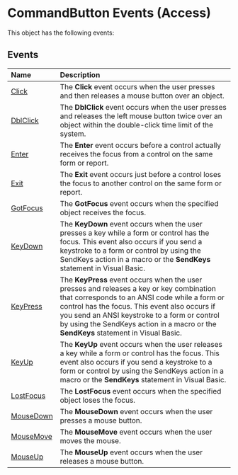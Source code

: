 
# CommandButton Events (Access)
This object has the following events:

## Events



|**Name**|**Description**|
|:-----|:-----|
|[Click](b84b7acd-c428-8cdb-7fc3-b1963e7102a3.md)|The  **Click** event occurs when the user presses and then releases a mouse button over an object.|
|[DblClick](0bce5cae-67d8-3acd-2029-be72f511e250.md)|The  **DblClick** event occurs when the user presses and releases the left mouse button twice over an object within the double-click time limit of the system.|
|[Enter](cc60adbd-eb72-92c3-a562-08adbf0dcc99.md)|The  **Enter** event occurs before a control actually receives the focus from a control on the same form or report.|
|[Exit](d31c55ca-a2d9-7576-0a7f-a19307c36e87.md)|The  **Exit** event occurs just before a control loses the focus to another control on the same form or report.|
|[GotFocus](b8ad669d-6353-ff62-5b06-5fda93d50327.md)|The  **GotFocus** event occurs when the specified object receives the focus.|
|[KeyDown](d2bc24b6-62c8-dd3f-82af-600f045e2df1.md)|The  **KeyDown** event occurs when the user presses a key while a form or control has the focus. This event also occurs if you send a keystroke to a form or control by using the SendKeys action in a macro or the **SendKeys** statement in Visual Basic.|
|[KeyPress](afdc1037-c0fd-d5f2-3ccd-bc67c98aa482.md)|The  **KeyPress** event occurs when the user presses and releases a key or key combination that corresponds to an ANSI code while a form or control has the focus. This event also occurs if you send an ANSI keystroke to a form or control by using the SendKeys action in a macro or the **SendKeys** statement in Visual Basic.|
|[KeyUp](6466c06a-d3fc-8187-82dd-7a5c332049a3.md)|The  **KeyUp** event occurs when the user releases a key while a form or control has the focus. This event also occurs if you send a keystroke to a form or control by using the SendKeys action in a macro or the **SendKeys** statement in Visual Basic.|
|[LostFocus](a8c29b13-5757-7be9-7111-81f847c8ec32.md)|The  **LostFocus** event occurs when the specified object loses the focus.|
|[MouseDown](8daa650a-ebd8-6e87-a933-d5b1f240ded6.md)|The  **MouseDown** event occurs when the user presses a mouse button.|
|[MouseMove](f20d4807-42a8-5c90-e18a-1208a138241c.md)|The  **MouseMove** event occurs when the user moves the mouse.|
|[MouseUp](92cbef4e-deee-1c5f-ec0e-10bc5e6ebd5b.md)|The  **MouseUp** event occurs when the user releases a mouse button.|
